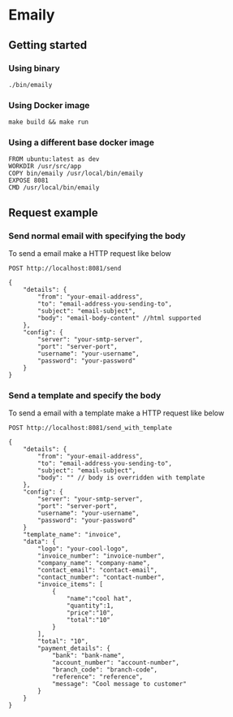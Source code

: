 # Emaily

## Getting started

### Using binary
`./bin/emaily`

### Using Docker image
`make build && make run`

### Using a different base docker image
```
FROM ubuntu:latest as dev
WORKDIR /usr/src/app
COPY bin/emaily /usr/local/bin/emaily
EXPOSE 8081
CMD /usr/local/bin/emaily
```

## Request example
### Send normal email with specifying the body
To send a email make a HTTP request like below

`POST http://localhost:8081/send`

```
{
	"details": {
		"from": "your-email-address",
		"to": "email-address-you-sending-to",
		"subject": "email-subject",
		"body": "email-body-content" //html supported
	},
	"config": {
		"server": "your-smtp-server",
		"port": "server-port",
		"username": "your-username",
		"password": "your-password"
	}
}
```
### Send a template and specify the body
To send a email with a template make a HTTP request like below

`POST http://localhost:8081/send_with_template`

```
{
	"details": {
		"from": "your-email-address",
		"to": "email-address-you-sending-to",
		"subject": "email-subject",
		"body": "" // body is overridden with template 
	},
	"config": {
		"server": "your-smtp-server",
		"port": "server-port",
		"username": "your-username",
		"password": "your-password"
	}
	"template_name": "invoice",
	"data": {
		"logo": "your-cool-logo",
		"invoice_number": "invoice-number",
		"company_name": "company-name",
		"contact_email": "contact-email",
		"contact_number": "contact-number",
		"invoice_items": [
			{
				"name":"cool hat",
				"quantity":1,
				"price":"10",
				"total":"10"
			}
		],
		"total": "10",
		"payment_details": {
			"bank": "bank-name",
			"account_number": "account-number",
			"branch_code": "branch-code",
			"reference": "reference",
			"message": "Cool message to customer"
		}
	}
}
```